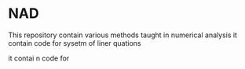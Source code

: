 # NAD
This repository contain various  methods taught in numerical analysis 
it contain code for sysetm of liner quations

it contai n code for 
